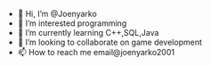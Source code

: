 - 👋 Hi, I’m @Joenyarko
- 👀 I’m interested programming
- 🌱 I’m currently learning C++,SQL,Java
- 💞️ I’m looking to collaborate on game development
- 📫 How to reach me email@joenyarko2001

<!---
Joenyarko/Joenyarko is a ✨ special ✨ repository because its `README.md` (this file) appears on your GitHub profile.
You can click the Preview link to take a look at your changes.
--->
